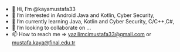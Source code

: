 - 👋 Hi, I’m @kayamustafa33
- 👀 I’m interested in Android Java and Kotlin, Cyber Security,
- 🌱 I’m currently learning Java, Kotlin and Cyber Security, C/C++,C#,
- 💞️ I’m looking to collaborate on ...
- 📫 How to reach me => yazilimcimustafa33@gmail.com or mustafa.kaya@final.edu.tr

<!---
kayamustafa33/kayamustafa33 is a ✨ special ✨ repository because its `README.md` (this file) appears on your GitHub profile.
You can click the Preview link to take a look at your changes.
--->
